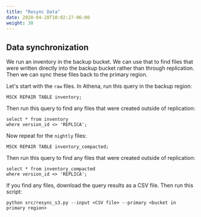 ```yaml
---
title: "Resync Data"
date: 2020-04-28T10:02:27-06:00
weight: 30
---
```


## Data synchronization

We run an inventory in the backup bucket.  We can use that to find files that were written directly into the backup bucket rather than through replication.  Then we can sync these files back to the primary region.

Let's start with the `raw` files.  In Athena, run this query in the backup region:

    MSCK REPAIR TABLE inventory;

Then run this query to find any files that were created outside of replication:

    select * from inventory 
    where version_id <> 'REPLICA';

Now repeat for the `nightly` files:

    MSCK REPAIR TABLE inventory_compacted;

Then run this query to find any files that were created outside of replication:

    select * from inventory_compacted
    where version_id <> 'REPLICA';

If you find any files, download the query results as a CSV file.  Then run this script:

    python src/resync_s3.py --input <CSV file> --primary <bucket in primary region>